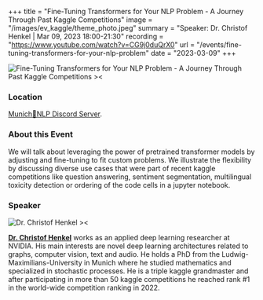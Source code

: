 +++
title = "Fine-Tuning Transformers for Your NLP Problem - A Journey Through Past Kaggle Competitions"
image = "/images/ev_kaggle/theme_photo.jpeg"
summary = "Speaker: Dr. Christof Henkel | Mar 09, 2023 18:00-21:30"
recording = "https://www.youtube.com/watch?v=CG9j0duQrX0"
url = "/events/fine-tuning-transformers-for-your-nlp-problem"
date = "2023-03-09"
+++

<!--more-->

![Fine-Tuning Transformers for Your NLP Problem - A Journey Through Past Kaggle Competitions ><](/images/ev_kaggle/theme_photo.jpeg)

### Location

[Munich🥨NLP Discord Server](https://discord.gg/w3rEmjhdJJ?event=1074964807595339866).


### About this Event

We will talk about leveraging the power of pretrained transformer models by adjusting and fine-tuning to fit custom problems. We illustrate the flexibility by discussing diverse use cases that were part of recent kaggle competitions like question answering, sentiment segmentation, multilingual toxicity detection or ordering of the code cells in a jupyter notebook.


### Speaker

![Dr. Christof Henkel ><](https://secure-content.meetupstatic.com/images/classic-events/510988854/100x100.webp)

[**Dr. Christof Henkel**](https://www.kaggle.com/christofhenkel) works as an applied deep learning researcher at NVIDIA. His main interests are novel deep learning architectures related to graphs, computer vision, text and audio. He holds a PhD from the Ludwig-Maximilians-University in Munich where he studied mathematics and specialized in stochastic processes. He is a triple kaggle grandmaster and after participating in more than 50 kaggle competitions he reached rank #1 in the world-wide competition ranking in 2022.